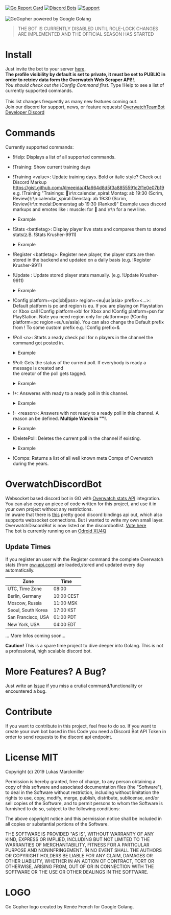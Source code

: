 [![Go Report Card](https://goreportcard.com/badge/github.com/LukasMarckmiller/OverwatchDiscordBot)](https://goreportcard.com/report/github.com/LukasMarckmiller/OverwatchDiscordBot) 
[![Discord Bots](https://discordbots.org/api/widget/status/565229640646393895.svg)](https://discordbots.org/bot/565229640646393895)
[![Support](https://img.shields.io/discord/576930946276655124.svg?label=help)](https://discord.gg/4cYVaaX)</br></br>
<img src="https://upload.wikimedia.org/wikipedia/commons/6/6f/Go_gopher_mascot_bw.png" width="250" height="250" title="GoGopher" alt="GoGopher">
powered by Google Golang </br>
>THE BOT IS CURRENTLY DISABLED UNTIL ROLE-LOCK CHANGES ARE IMPLEMENTED AND THE OFFICIAL SEASON HAS STARTED
# Install 
Just invite the bot to your server [here](https://discordapp.com/api/oauth2/authorize?client_id=565229640646393895&permissions=0&scope=bot).</br> 
**The profile visibility by default is set to private, it must be set to PUBLIC in order to retriev data form the Overwatch Web Scraper API!!**.
</br>*You should check out the !Config Command first*.
Type !Help to see a list of currently supported commands.</br></br> 
This list changes frequently as many new features coming out. </br>
Join our discord for support, news, or feature requests! [OverwatchTeamBot Developer Discord](https://discord.gg/x6RJhg)
# Commands

Currently supported commands:</br>
* !Help: Displays a list of all supported commands.
* !Training: Show current training days<br/>
* !Training \<value\>: Update training days.
Bold or italic style? Check out Discord Markup https://gist.github.com/Almeeida/41a664d8d5f3a8855591c2f1e0e07b19<br/>
e.g. !Training "Trainings: :muscle:\r\n:calendar_spiral:Montag: ab 19:30 (Scrim, Review)\r\n:calendar_spiral:Dienstag: ab 19:30 (Scrim, Review)\r\n:medal:Donnerstag ab 19:30 (Ranked)"  Example uses discord markups and emotes like \: muscle\: for :muscle: and \r\n for a new line.</br>
  <details>
   <summary>Example</summary>
  
  ![Example](https://github.com/LukasMarckmiller/OverwatchDiscordBot/blob/master/img/setTeams.JPG)
  ![Example](https://github.com/LukasMarckmiller/OverwatchDiscordBot/blob/master/img/GetTeams.JPG)
  </details>

* !Stats \<battletag\>: Display player live stats and compares them to stored stats(z.B. !Stats Krusher-9911)<br/>
  <details>
  <summary>Example</summary>
  
  ![Example](https://github.com/LukasMarckmiller/OverwatchDiscordBot/blob/master/img/StatsExtended2.JPG)
  </details>

* !Register \<battletag\>: Register new player, the player stats are then stored in the backend and updated on a daily basis (e.g. !Register Krusher-9911)<br/>
* !Update <battletag>: Update stored player stats manually. (e.g. !Update Krusher-9911)<br/>
  <details>
  <summary>Example</summary>
    
  ![Example](https://github.com/LukasMarckmiller/OverwatchDiscordBot/blob/master/img/Update.JPG)
  </details>
  
* !Config platform=<pc|xbl|psn> region=<eu|us|asia> prefix=<...>: Default platform is pc and region is eu. If you are playing on Playstation or Xbox call !Config platform=xbl for Xbox and !Config platform=psn for PlayStation. Note you need region only for platform=pc (!Config platform=pc region=eu/us/asia). You can also change the Default prefix from ! To some custom prefix e.g. !Config prefix=&
* !Poll \<n\>: Starts a ready check poll for n players in the channel the command got posted in.
  <details>
  <summary>Example</summary>
  
  ![Example](https://github.com/LukasMarckmiller/OverwatchDiscordBot/blob/master/img/NewPoll.JPG)
  </details>
  
* !Poll: Gets the status of the current poll. If everybody is ready a message is created and <br/> the creator of the poll gets tagged.
  <details>
  <summary>Example</summary>
  
  ![Example](https://github.com/LukasMarckmiller/OverwatchDiscordBot/blob/master/img/PollStatus.JPG)
  </details>
  
* !+: Answeres with ready to a ready poll in this channel.
  <details>
  <summary>Example</summary>
  
    ![Example](https://github.com/LukasMarckmiller/OverwatchDiscordBot/blob/master/img/Ready.JPG)
  </details>
  
* !- \<reason\>: Answers with not ready to a ready poll in this channel. A reason an be defined. **Multiple Words in \"\"!**.
  <details>
  <summary>Example</summary>
  
    ![Example](https://github.com/LukasMarckmiller/OverwatchDiscordBot/blob/master/img/NotReady.JPG)
    ![Example](https://github.com/LukasMarckmiller/OverwatchDiscordBot/blob/master/img/NotReadyWithReason.JPG)
  </details>
  
* !DeletePoll: Deletes the current poll in the channel if existing.
  <details>
  <summary>Example</summary>
  
    ![Example](https://github.com/LukasMarckmiller/OverwatchDiscordBot/blob/master/img/PollDeleted.JPG)
  </br>**When all poll slots are ready a message is created and the initiator of the poll is tagged.**
    ![Example](https://github.com/LukasMarckmiller/OverwatchDiscordBot/blob/master/img/PollFinished.JPG)
  </details>
  
* !Comps: Returns a list of all well known meta Comps of Overwatch during the years.
  
# OverwatchDiscordBot
Websocket based discord bot in GO with [Overwatch stats API](https://ow-api.com/) integration.<br/>
You can also copy an piece of code written for this project, and use it in your own project without any restrictions.<br/>
Im aware that there is [this](https://github.com/bwmarrin/discordgo) pretty good discord bindings api out, which also supports websocket connections. But i wanted to write my own small layer.<br/>
OverwatchDiscordBot is now listed on the discordbotlist. [Vote here](https://discordbots.org/bot/565229640646393895/vote)</br> 
The bot is currently running on an [Odroid XU4Q](https://www.hardkernel.com/shop/odroid-xu4q-special-price/)</br>

## Update Times
If you register an user with the Register command the complete Overwatch stats (from [ow-api.com](https://ow-api.com/)) are loaded,stored and updated every day automatically.

Zone | Time
------------- | -------
UTC, Time Zone | 08:00         
Berlin, Germany | 10:00 CEST    
Moscow, Russia | 11:00 MSK     
Seoul, South Korea | 17:00 KST     
San Francisco, USA | 01:00 PDT     
New York, USA | 04:00 EDT

... More Infos coming soon...<br/>

**Caution!** This is a spare time project to dive deeper into Golang. This is not a professional, high scalable discord bot. 

# More Features? A Bug?
Just write an [Issue](https://github.com/LukasMarckmiller/OverwatchDiscordBot/issues) if you miss a crutial command/functionality or encountered a bug.

# Contribute
If you want to contribute in this project, feel free to do so.
If you want to create your own bot based in this Code you need a Discord Bot API Token in order to send requests to the discord api endpoint. 

# License MIT
Copyright (c) 2019 Lukas Marckmiller

Permission is hereby granted, free of charge, to any person obtaining a copy
of this software and associated documentation files (the "Software"), to deal
in the Software without restriction, including without limitation the rights
to use, copy, modify, merge, publish, distribute, sublicense, and/or sell
copies of the Software, and to permit persons to whom the Software is
furnished to do so, subject to the following conditions:

The above copyright notice and this permission notice shall be included in all
copies or substantial portions of the Software.

THE SOFTWARE IS PROVIDED "AS IS", WITHOUT WARRANTY OF ANY KIND, EXPRESS OR
IMPLIED, INCLUDING BUT NOT LIMITED TO THE WARRANTIES OF MERCHANTABILITY,
FITNESS FOR A PARTICULAR PURPOSE AND NONINFRINGEMENT. IN NO EVENT SHALL THE
AUTHORS OR COPYRIGHT HOLDERS BE LIABLE FOR ANY CLAIM, DAMAGES OR OTHER
LIABILITY, WHETHER IN AN ACTION OF CONTRACT, TORT OR OTHERWISE, ARISING FROM,
OUT OF OR IN CONNECTION WITH THE SOFTWARE OR THE USE OR OTHER DEALINGS IN THE
SOFTWARE.

# LOGO
Go Gopher logo created by Renée French for Google Golang.
